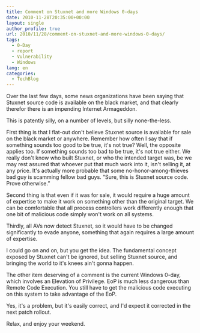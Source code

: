 ```yaml
---
title: Comment on Stuxnet and more Windows 0-days
date: 2010-11-28T20:35:00+00:00
layout: single
author_profile: true
url: 2010/11/28/comment-on-stuxnet-and-more-windows-0-days/
tags:
  - 0-Day
  - report
  - Vulnerability
  - Windows
lang: en
categories: 
  - TechBlog
---
```

Over the last few days, some news organizations have been saying that Stuxnet source code is available on the black market, and that clearly therefor there is an impending Internet Armageddon.

This is patently silly, on a number of levels, but silly none-the-less.

First thing is that I flat-out don't believe Stuxnet source is available for sale on the black market or anywhere. Remember how often I say that if something sounds too good to be true, it's not true? Well, the opposite applies too. If something sounds too bad to be true, it's not true either. We really don't know who built Stuxnet, or who the intended target was, be we may rest assured that whoever put that much work into it, isn't selling it, at any price. It's actually more probable that some no-honor-among-thieves bad guy is scamming fellow bad guys. “Sure, this is Stuxnet source code. Prove otherwise.”

Second thing is that even if it was for sale, it would require a huge amount of expertise to make it work on something other than the original target. We can be comfortable that all process controllers work differently enough that one bit of malicious code simply won't work on all systems.

Thirdly, all AVs now detect Stuxnet, so it would have to be changed significantly to evade anyone, something that again requires a large amount of expertise.

I could go on and on, but you get the idea. The fundamental concept exposed by Stuxnet can't be ignored, but selling Stuxnet source, and bringing the world to it's knees ain't gonna happen.

The other item deserving of a comment is the current Windows 0-day, which involves an Elevation of Privilege. EoP is much less dangerous than Remote Code Execution. You still have to get the malicious code executing on this system to take advantage of the EoP.

Yes, it's a problem, but it's easily correct, and I'd expect it corrected in the next patch rollout.

Relax, and enjoy your weekend.